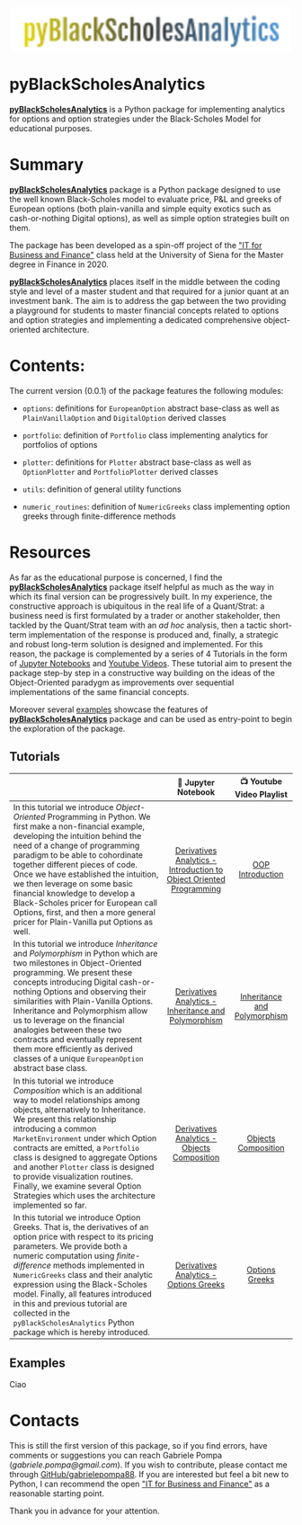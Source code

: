 <p align="center">
  <img src="images/logo_pyBlackScholesAnalytics.png" width="500" title="hover text" stlye="max-width:10%;">
</p>

# pyBlackScholesAnalytics

[**pyBlackScholesAnalytics**](https://github.com/gabrielepompa88/pyBlackScholesAnalytics) is a Python package for implementing analytics for options and option strategies under the Black-Scholes Model for educational purposes.

# Summary

[**pyBlackScholesAnalytics**](https://github.com/gabrielepompa88/pyBlackScholesAnalytics) package is a Python package designed to use the well known Black-Scholes model 
to evaluate price, P&L and greeks of European options (both plain-vanilla and simple equity exotics 
such as cash-or-nothing Digital options), as well as simple option strategies built on them.

The package has been developed as a spin-off project of the ["IT for Business and Finance"](https://github.com/gabrielepompa88/IT-For-Business-And-Finance-2019-20) class held at the University of Siena for the Master degree in Finance in 2020.

[**pyBlackScholesAnalytics**](https://github.com/gabrielepompa88/pyBlackScholesAnalytics) places itself in the middle between the coding style and level of a master student and that required for a junior quant at an investment bank. The aim is to address the gap between the two providing a playground 
for students to master financial concepts related to options and option strategies and implementing a dedicated comprehensive
object-oriented architecture.

# Contents:

The current version (0.0.1) of the package features the following modules:

- `options`: definitions for `EuropeanOption` abstract base-class as well 
as `PlainVanillaOption` and `DigitalOption` derived classes

- `portfolio`: definition of `Portfolio` class implementing analytics for portfolios of options

- `plotter`: definitions for `Plotter` abstract base-class as well 
as `OptionPlotter` and `PortfolioPlotter` derived classes

- `utils`: definition of general utility functions

- `numeric_routines`: definition of `NumericGreeks` class implementing option greeks through finite-difference methods

# Resources 

As far as the educational purpose is concerned, I find the [**pyBlackScholesAnalytics**](https://github.com/gabrielepompa88/pyBlackScholesAnalytics) package itself helpful as much as the way in which its final version can be progressively built. In my experience, the constructive approach is ubiquitous in the real life of a Quant/Strat: a business need is first formulated by a trader or another stakeholder, then tackled by the Quant/Strat team with an _ad hoc_ analysis, then a tactic short-term implementation of the response is produced and, finally, a strategic and robust long-term solution is designed and implemented. For this reason, the package is complemented by a series of 4 Tutorials in the form of [Jupyter Notebooks](https://github.com/gabrielepompa88/pyBlackScholesAnalytics/tree/master/Notebook_Tutorials) and [Youtube Videos](https://www.youtube.com/channel/UC77o5i2ePrXjwlQQLQeYsBw/playlists). These tutorial aim to present the package step-by step in a constructive way building on the ideas of the Object-Oriented paradygm as improvements over sequential implementations of the same financial concepts. 

Moreover several [examples](https://github.com/gabrielepompa88/pyBlackScholesAnalytics/tree/master/examples) showcase the features of [**pyBlackScholesAnalytics**](https://github.com/gabrielepompa88/pyBlackScholesAnalytics) package and can be used as entry-point to begin the exploration of the package.

## Tutorials

|  | :notebook: Jupyter Notebook | :tv: Youtube Video Playlist |
|:-------------------|:--------------------------:|:------------------:|
| In this tutorial we introduce _Object-Oriented_ Programming in Python. We first make a non-financial example, developing the intuition behind the need of a change of programming paradigm to be able to cohordinate together different pieces of code. Once we have established the intuition, we then leverage on some basic financial knowledge to develop a Black-Scholes pricer for European call Options, first, and then a more general pricer for Plain-Vanilla put Options as well. | [Derivatives Analytics - Introduction to Object Oriented Programming](https://github.com/gabrielepompa88/pyBlackScholesAnalytics/blob/master/Notebook_Tutorials/Derivatives_Analytics___Introduction_to_OOP.ipynb) | [OOP Introduction]( https://www.youtube.com/playlist?list=PLRIS0g8TmV1NI7lr2I7BF9wdJ_PK9mVAz) |
| In this tutorial we introduce _Inheritance_ and _Polymorphism_ in Python which are two milestones in Object-Oriented programming. We present these concepts introducing Digital cash-or-nothing Options and observing their similarities with Plain-Vanilla Options. Inheritance and Polymorphism allow us to leverage on the financial analogies between these two contracts and eventually represent them more efficiently as derived classes of a unique `EuropeanOption` abstract base class. | [Derivatives Analytics - Inheritance and Polymorphism](https://github.com/gabrielepompa88/pyBlackScholesAnalytics/blob/master/Notebook_Tutorials/Derivatives_Analytics___Inheritance_and_Polymorphism.ipynb) | [Inheritance and Polymorphism]() |
| In this tutorial we introduce _Composition_ which is an additional way to model relationships among objects, alternatively to Inheritance. We present this relationship introducing a common `MarketEnvironment` under which Option contracts are emitted, a `Portfolio` class is designed to aggregate Options and another `Plotter` class is designed to provide visualization routines. Finally, we examine several Option Strategies which uses the architecture implemented so far. | [Derivatives Analytics - Objects Composition](https://github.com/gabrielepompa88/pyBlackScholesAnalytics/blob/master/Notebook_Tutorials/Derivatives_Analytics___Objects_Composition.ipynb) | [Objects Composition]() |
| In this tutorial we introduce Option Greeks. That is, the derivatives of an option price with respect to its pricing parameters. We provide both a numeric computation using _finite-difference_ methods implemented in `NumericGreeks` class and their analytic expression using the Black-Scholes model. Finally, all features introduced in this and previous tutorial are collected in the `pyBlackScholesAnalytics` Python package which is hereby introduced. | [Derivatives Analytics - Options Greeks](https://github.com/gabrielepompa88/pyBlackScholesAnalytics/blob/master/Notebook_Tutorials/Derivatives_Analytics___Options_Greeks.ipynb) | [Options Greeks]() |

## Examples

Ciao

# Contacts

This is still the first version of this package, so if you find errors, have comments or suggestions you can reach Gabriele Pompa (_gabriele.pompa@gmail.com_). If you wish to contribute, please contact me through [GitHub/gabrielepompa88](https://github.com/gabrielepompa88). If you are interested but feel a bit new to Python, I can recommend the open ["IT for Business and Finance"](https://github.com/gabrielepompa88/IT-For-Business-And-Finance-2019-20) as a reasonable starting point. 

Thank you in advance for your attention.
